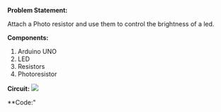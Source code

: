 **Problem Statement:**

Attach a Photo resistor and use them to control the brightness of a led.

**Components:**
1. Arduino UNO
2. LED
3. Resistors
4. Photoresistor 

**Circuit:**
![](https://github.com/Snehan2k2/TinkerCAD_Arduino/blob/patch-1/images/p7.png)

**Code:"

